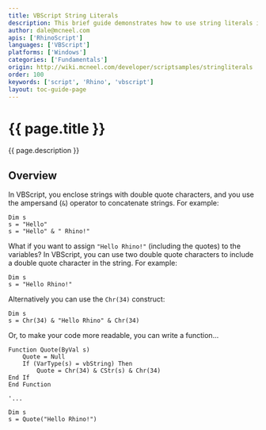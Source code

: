 ```yaml
---
title: VBScript String Literals
description: This brief guide demonstrates how to use string literals in VBScript.
author: dale@mcneel.com
apis: ['RhinoScript']
languages: ['VBScript']
platforms: ['Windows']
categories: ['Fundamentals']
origin: http://wiki.mcneel.com/developer/scriptsamples/stringliterals
order: 100
keywords: ['script', 'Rhino', 'vbscript']
layout: toc-guide-page
---
```


# {{ page.title }}

{{ page.description }}

## Overview

In VBScript, you enclose strings with double quote characters, and you use the ampersand (`&`) operator to concatenate strings.  For example:


```vbnet
Dim s
s = "Hello"
s = "Hello" & " Rhino!"
```

What if you want to assign `"Hello Rhino!"` (including the quotes) to the variables?  In VBScript, you can use two double quote characters to include a double quote character in the string.  For example:

```vbnet
Dim s
s = "Hello Rhino!"
```

Alternatively you can use the `Chr(34)` construct:

```vbnet
Dim s
s = Chr(34) & "Hello Rhino" & Chr(34)
```

Or, to make your code more readable, you can write a function...

```vbnet
Function Quote(ByVal s)
	Quote = Null
	If (VarType(s) = vbString) Then
		Quote = Chr(34) & CStr(s) & Chr(34)
End If
End Function

'...

Dim s
s = Quote("Hello Rhino!")
```
